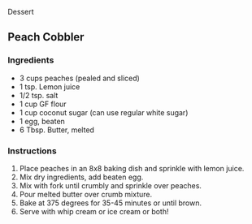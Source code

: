 Dessert

## Peach Cobbler

### Ingredients

- 3 cups peaches (pealed and sliced)
- 1 tsp. Lemon juice
- 1/2 tsp. salt
- 1 cup GF flour
- 1 cup coconut sugar (can use regular white sugar)
- 1 egg, beaten
- 6 Tbsp. Butter, melted

### Instructions

1. Place peaches in an 8x8 baking dish and sprinkle with lemon juice. 
2. Mix dry ingredients, add beaten egg. 
3. Mix with fork until crumbly and sprinkle over peaches. 
4. Pour melted butter over crumb mixture. 
5. Bake at 375 degrees for 35-45 minutes or until brown. 
6. Serve with whip cream or ice cream or both!
